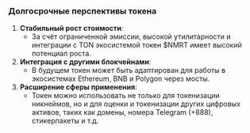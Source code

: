 ### **Долгосрочные перспективы токена**

1. **Стабильный рост стоимости**:
   - За счёт ограниченной эмиссии, высокой утилитарности и интеграции с TON экосистемой токен $NMRT имеет высокий потенциал роста.
2. **Интеграция с другими блокчейнами**:
   - В будущем токен может быть адаптирован для работы в экосистемах Ethereum, BNB и Polygon через мосты.
3. **Расширение сферы применения**:
   - Токен можно использовать не только для токенизации никнеймов, но и для оценки и токенизации других цифровых активов, таких как домены, номера Telegram (+888), стикерпакеты и т.д.
